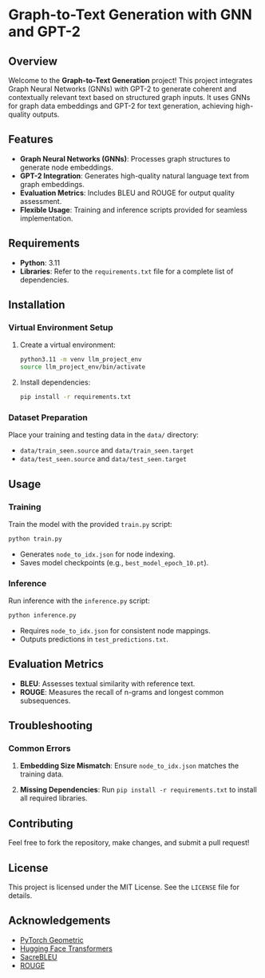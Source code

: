 
# Graph-to-Text Generation with GNN and GPT-2

## Overview

Welcome to the **Graph-to-Text Generation** project! This project integrates Graph Neural Networks (GNNs) with GPT-2 to generate coherent and contextually relevant text based on structured graph inputs. It uses GNNs for graph data embeddings and GPT-2 for text generation, achieving high-quality outputs.

## Features

- **Graph Neural Networks (GNNs)**: Processes graph structures to generate node embeddings.
- **GPT-2 Integration**: Generates high-quality natural language text from graph embeddings.
- **Evaluation Metrics**: Includes BLEU and ROUGE for output quality assessment.
- **Flexible Usage**: Training and inference scripts provided for seamless implementation.

## Requirements

- **Python**: 3.11
- **Libraries**: Refer to the `requirements.txt` file for a complete list of dependencies.

## Installation

### Virtual Environment Setup

1. Create a virtual environment:
    ```bash
    python3.11 -m venv llm_project_env
    source llm_project_env/bin/activate
    ```
2. Install dependencies:
    ```bash
    pip install -r requirements.txt
    ```

### Dataset Preparation

Place your training and testing data in the `data/` directory:
- `data/train_seen.source` and `data/train_seen.target`
- `data/test_seen.source` and `data/test_seen.target`

## Usage

### Training

Train the model with the provided `train.py` script:
```bash
python train.py
```
- Generates `node_to_idx.json` for node indexing.
- Saves model checkpoints (e.g., `best_model_epoch_10.pt`).

### Inference

Run inference with the `inference.py` script:
```bash
python inference.py
```
- Requires `node_to_idx.json` for consistent node mappings.
- Outputs predictions in `test_predictions.txt`.

## Evaluation Metrics

- **BLEU**: Assesses textual similarity with reference text.
- **ROUGE**: Measures the recall of n-grams and longest common subsequences.

## Troubleshooting

### Common Errors

1. **Embedding Size Mismatch**:
    Ensure `node_to_idx.json` matches the training data.

2. **Missing Dependencies**:
    Run `pip install -r requirements.txt` to install all required libraries.

## Contributing

Feel free to fork the repository, make changes, and submit a pull request!

## License

This project is licensed under the MIT License. See the `LICENSE` file for details.

## Acknowledgements

- [PyTorch Geometric](https://pytorch-geometric.readthedocs.io/)
- [Hugging Face Transformers](https://huggingface.co/docs/transformers/index)
- [SacreBLEU](https://github.com/mjpost/sacreBLEU)
- [ROUGE](https://github.com/pltrdy/rouge)

